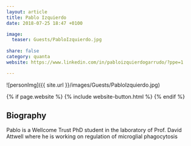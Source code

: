 ```yaml
---
layout: article
title: Pablo Izquierdo
date: 2018-07-25 18:47 +0100

image:
  teaser: Guests/PabloIzquierdo.jpg
  
share: false
category: quanta
website: https://www.linkedin.com/in/pabloizquierdogarrudo/?ppe=1

---
```


![personImg]({{ site.url }}/images/Guests/PabloIzquierdo.jpg)

{% if page.website %}
{% include website-button.html %}
{% endif %}


## Biography
Pablo is a Wellcome Trust PhD student in the laboratory of Prof. David Attwell where he is working on 
regulation of microglial phagocytosis


